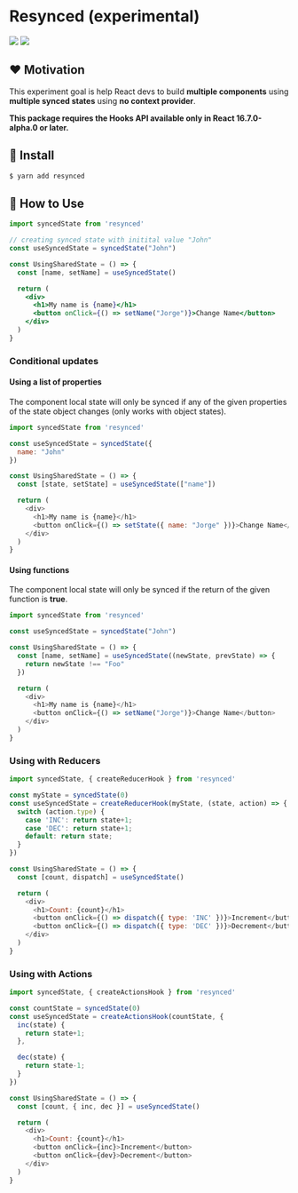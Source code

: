 # Resynced (experimental)

<p>
  <img src="https://badgen.net/npm/v/pedronasser/resynced" />
  <img src="https://badgen.net/badge/license/MIT/blue" />
</p>

## ❤️ Motivation

This experiment goal is help React devs to build **multiple components** using **multiple synced states** using **no context provider**.

**This package requires the Hooks API available only in React 16.7.0-alpha.0 or later.**

## 🔧 Install

```bash
$ yarn add resynced
```

## 🚀 How to Use

```jsx
import syncedState from 'resynced'

// creating synced state with initital value "John"
const useSyncedState = syncedState("John")

const UsingSharedState = () => {
  const [name, setName] = useSyncedState()

  return (
    <div>
      <h1>My name is {name}</h1>
      <button onClick={() => setName("Jorge")}>Change Name</button>
    </div>
  )
}
```


### Conditional updates

#### Using a list of properties

The component local state will only be synced if any of the given properties of the state object changes (only works with object states).

```js
import syncedState from 'resynced'

const useSyncedState = syncedState({
  name: "John"
})

const UsingSharedState = () => {
  const [state, setState] = useSyncedState(["name"])

  return (
    <div>
      <h1>My name is {name}</h1>
      <button onClick={() => setState({ name: "Jorge" })}>Change Name</button>
    </div>
  )
}
```

#### Using functions

The component local state will only be synced if the return of the given function is **true**.

```js
import syncedState from 'resynced'

const useSyncedState = syncedState("John")

const UsingSharedState = () => {
  const [name, setName] = useSyncedState((newState, prevState) => {
    return newState !== "Foo"
  })

  return (
    <div>
      <h1>My name is {name}</h1>
      <button onClick={() => setName("Jorge")}>Change Name</button>
    </div>
  )
}
```

### Using with Reducers

```js
import syncedState, { createReducerHook } from 'resynced'

const myState = syncedState(0)
const useSyncedState = createReducerHook(myState, (state, action) => {
  switch (action.type) {
    case 'INC': return state+1;
    case 'DEC': return state+1;
    default: return state;
  }
})

const UsingSharedState = () => {
  const [count, dispatch] = useSyncedState()

  return (
    <div>
      <h1>Count: {count}</h1>
      <button onClick={() => dispatch({ type: 'INC' })}>Increment</button>
      <button onClick={() => dispatch({ type: 'DEC' })}>Decrement</button>
    </div>
  )
}
```

### Using with Actions

```js
import syncedState, { createActionsHook } from 'resynced'

const countState = syncedState(0)
const useSyncedState = createActionsHook(countState, {
  inc(state) {
    return state+1;
  },

  dec(state) {
    return state-1;
  }
})

const UsingSharedState = () => {
  const [count, { inc, dec }] = useSyncedState()

  return (
    <div>
      <h1>Count: {count}</h1>
      <button onClick={inc}>Increment</button>
      <button onClick={dev}>Decrement</button>
    </div>
  )
}
```
